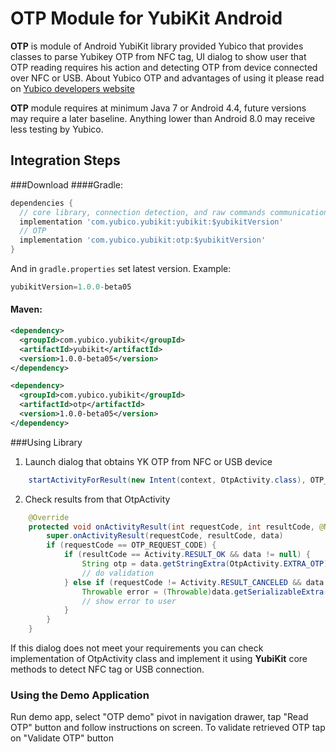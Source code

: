 # OTP Module for YubiKit Android
**OTP** is module of Android YubiKit library provided Yubico that provides classes to parse Yubikey OTP from NFC tag, UI dialog to show user that OTP reading requires his action and detecting OTP from device connected over NFC or USB.
About Yubico OTP and advantages of using it please read on [Yubico developers website](https://developers.yubico.com/OTP/OTPs_Explained.html)

**OTP** module requires at minimum  Java 7 or Android 4.4, future versions may require a later baseline. Anything lower than Android 8.0 may receive less testing by Yubico.

## Integration Steps <a name="integration_steps"></a>
###Download
####Gradle:

```gradle
dependencies {  
  // core library, connection detection, and raw commands communication with YubiKey
  implementation 'com.yubico.yubikit:yubikit:$yubikitVersion'
  // OTP
  implementation 'com.yubico.yubikit:otp:$yubikitVersion'
}
```
And in `gradle.properties` set latest version. Example:
```gradle
yubikitVersion=1.0.0-beta05
```
#### Maven:
```xml
<dependency>
  <groupId>com.yubico.yubikit</groupId>
  <artifactId>yubikit</artifactId>
  <version>1.0.0-beta05</version>
</dependency>

<dependency>
  <groupId>com.yubico.yubikit</groupId>
  <artifactId>otp</artifactId>
  <version>1.0.0-beta05</version>
</dependency>
```
###Using Library <a name="using_lib"></a>

1. Launch dialog that obtains YK OTP from NFC or USB device
```java
    startActivityForResult(new Intent(context, OtpActivity.class), OTP_REQUEST_CODE)
```

2. Check results from that OtpActivity
```java
    @Override
    protected void onActivityResult(int requestCode, int resultCode, @Nullable Intent data) {
        super.onActivityResult(requestCode, resultCode, data)
        if (requestCode == OTP_REQUEST_CODE) {
            if (resultCode == Activity.RESULT_OK && data != null) {
                String otp = data.getStringExtra(OtpActivity.EXTRA_OTP);
                // do validation
            } else if (requestCode != Activity.RESULT_CANCELED && data != null) {
                Throwable error = (Throwable)data.getSerializableExtra(OtpActivity.EXTRA_ERROR);
                // show error to user
            }
        }
    }
```

If this dialog does not meet your requirements you can check implementation of OtpActivity class and implement it using **YubiKit** core methods to detect NFC tag or USB connection.

### Using the Demo Application <a name="using_demo"></a>
Run demo app, select "OTP demo" pivot in navigation drawer, tap "Read OTP" button and follow instructions on screen.
To validate retrieved OTP tap on "Validate OTP" button 
